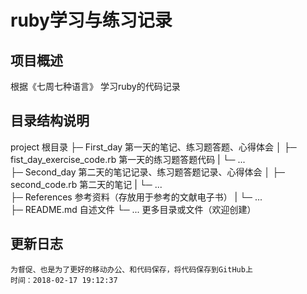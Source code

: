 # ruby学习与练习记录

## 项目概述

根据《七周七种语言》 学习ruby的代码记录

## 目录结构说明
project                            根目录
├─ First_day                            第一天的笔记、练习题答题、心得体会
│  ├─ fist_day_exercise_code.rb         第一天的练习题答题代码
|  └─ ...                               
├─ Second_day                           第二天的笔记记录、练习题答题记录、心得体会
│  ├─ second_code.rb                    第二天的笔记
|  └─ ...                               
├─ References                           参考资料（存放用于参考的文献电子书）
|  └─ ...                               
├─ README.md                            自述文件
└─ ...                                  更多目录或文件（欢迎创建）

## 更新日志
    为督促、也是为了更好的移动办公、和代码保存，将代码保存到GitHub上
    时间：2018-02-17 19:12:37
